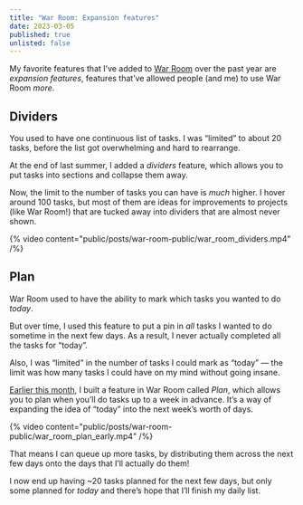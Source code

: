 ```yaml
---
title: "War Room: Expansion features"
date: 2023-03-05
published: true
unlisted: false
---
```


My favorite features that I’ve added to [War Room](https://war.elk.sh/home) over the past year are _expansion features_, features that’ve allowed people (and me) to use War Room _more_.

## Dividers

You used to have one continuous list of tasks. I was “limited” to about 20 tasks, before the list got overwhelming and hard to rearrange.

At the end of last summer, I added a _dividers_ feature, which allows you to put tasks into sections and collapse them away.

Now, the limit to the number of tasks you can have is _much_ higher. I hover around 100 tasks, but most of them are ideas for improvements to projects (like War Room!) that are tucked away into dividers that are almost never shown.

{% video content="public/posts/war-room-public/war_room_dividers.mp4" /%}

## Plan

War Room used to have the ability to mark which tasks you wanted to do _today_.

But over time, I used this feature to put a pin in _all_ tasks I wanted to do sometime in the next few days. As a result, I never actually completed all the tasks for “today”.

Also, I was “limited” in the number of tasks I could mark as “today” — the limit was how many tasks I could have on my mind without going insane.

[Earlier this month](/plan), I built a feature in War Room called _Plan_, which allows you to plan when you’ll do tasks up to a week in advance. It’s a way of expanding the idea of “today” into the next week’s worth of days.

{% video content="public/posts/war-room-public/war_room_plan_early.mp4" /%}

That means I can queue up more tasks, by distributing them across the next few days onto the days that I’ll actually do them!

I now end up having ~20 tasks planned for the next few days, but only some planned for _today_ and there’s hope that I’ll finish my daily list.

